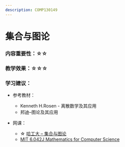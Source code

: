 ```yaml
---
description: COMP130149
---
```


# 集合与图论

### 内容重要性：☆☆

### 教学效果：☆☆☆

### 学习建议：

* 参考教材：
  * Kenneth H.Rosen - 离散数学及其应用
  * 邦迪–图论及其应用
*   网课：

    * ☆ [哈工大 – 集合与图论](https://www.bilibili.com/video/BV1TK4y177Si)
    * [MIT 6.042J Mathematics for Computer Science](https://csdiy.wiki/%E6%95%B0%E5%AD%A6%E8%BF%9B%E9%98%B6/6.042J/)

